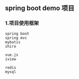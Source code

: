 ## spring boot demo 项目

### 1.项目使用框架
    spring boot
    spring mvc 
    mybatis
    shiro
    
    vue.js
    iview
    
    redis
    mysql